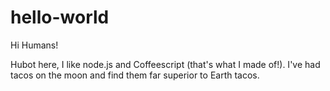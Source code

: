 # hello-world

Hi Humans!

Hubot here, I like node.js and Coffeescript (that's what I made of!).
I've had tacos on the moon and find them far superior to Earth tacos.
